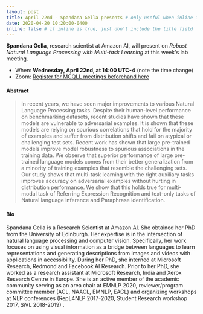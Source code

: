 ```yaml
---
layout: post
title: April 22nd - Spandana Gella presents # only useful when inline is false
date: 2020-04-20 10:20:00-0400
inline: false # if inline is true, just don't include the title field
---
```


**Spandana Gella**, research scientist at Amazon AI, will present on *Robust Natural Language Processing with Multi-task Learning* at this week's lab meeting. 

- When: **Wednesday, April 22nd, at 14:00 UTC-4** (note the time change)
- Zoom: [Register for MCQLL meetings beforehand here](https://mcgill.zoom.us/meeting/register/tJArfuitrjksHdAss5v1qiGR5VzCtPtiDm9x)

#### Abstract
<blockquote>
In recent years, we have seen major improvements to various Natural Language Processing tasks. Despite their human-level performance on benchmarking datasets, recent studies have shown that these models are vulnerable to adversarial examples. It is shown that these models are relying on spurious correlations that hold for the majority of examples and suffer from distribution shifts and fail on atypical or challenging test sets. Recent work has shown that large pre-trained models improve model robustness to spurious associations in the training data.  We observe that superior performance of large pre-trained language models comes from their better generalization from a minority of training examples that resemble the challenging sets. Our study shows that multi-task learning with the right auxiliary tasks improves accuracy on adversarial examples without hurting in distribution performance. We show that this holds true for multi-modal task of Referring Expression Recognition and text-only tasks of Natural language inference and Paraphrase identification.
</blockquote>

#### Bio
Spandana Gella is a Research Scientist at Amazon AI. She obtained her PhD from the University of Edinburgh. Her expertise is in the intersection of natural language processing and computer vision. Specifically, her work focuses on using visual information as a bridge between languages to learn representations and generating descriptions from images and videos with applications in accessibility. During her PhD, she interned at Microsoft Research, Redmond and Facebook AI Research. Prior to her PhD, she worked as a research assistant at Microsoft Research, India and Xerox Research Centre in Europe. She is an active member of the academic community serving as an area chair at EMNLP 2020, reviewer/program committee member (ACL, NAACL, EMNLP, EACL) and organizing workshops at NLP conferences (RepL4NLP 2017-2020,  Student Research workshop 2017, SiVL 2018-2019) . 